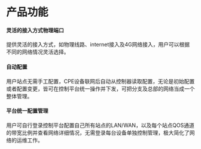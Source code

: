 # 产品功能

#### 灵活的接入方式物理端口
提供灵活的接入方式，如物理线路、internet接入及4G网络接入，用户可以根据不同的网络情况灵活选择。     
#### 自动配置
用户站点无需手工配置，CPE设备联网后自动从控制器读取配置，无论是初始配置或者配置变更，皆可在控制平台统一操作并下发，可把分支及总部的网络当成一个整体管理。
#### 平台统一配置管理
用户可自行登录控制平台配置自己所有站点的LAN/WAN，以及每个站点QOS通道的带宽比例并查看网络详细情况，无需登录每台设备单独控制管理，极大简化了网络的运维工作。
